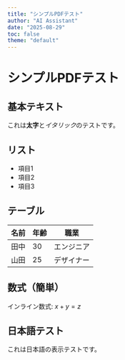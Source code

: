 ```yaml
---
title: "シンプルPDFテスト"
author: "AI Assistant"
date: "2025-08-29"
toc: false
theme: "default"
---
```


# シンプルPDFテスト

## 基本テキスト
これは**太字**と*イタリック*のテストです。

## リスト
- 項目1
- 項目2
- 項目3

## テーブル
| 名前 | 年齢 | 職業 |
|------|------|------|
| 田中 | 30 | エンジニア |
| 山田 | 25 | デザイナー |

## 数式（簡単）
インライン数式: $x + y = z$

## 日本語テスト
これは日本語の表示テストです。